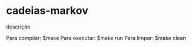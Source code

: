 # cadeias-markov

descrição

Para compilar: $make
Para executar: $make run
Para limpar: $make clean
